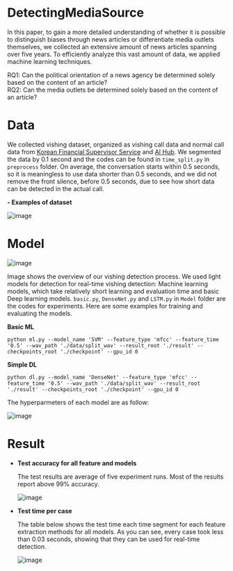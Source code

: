 # DetectingMediaSource

In this paper, to gain a more detailed understanding of whether it is possible to distinguish biases through news articles or differentiate media outlets themselves, we collected an extensive amount of news articles spanning over five years. To efficiently analyze this vast amount of data, we applied machine learning techniques.

RQ1: Can the political orientation of a news agency be determined solely based on the content of an article?                       
RQ2: Can the media outlets be determined solely based on the content of an article?







# Data
We collected vishing dataset, organized as vishing call data and normal call data from [Korean Financial Supervisor Service](https://www.fss.or.kr/fss/main/sub1voice.do?menuNo=200012) and [AI Hub](https://aihub.or.kr/). We segmented the data by 0.1 second and the codes can be found in `time_split.py` in `preprocess` folder. On average, the conversation starts within 0.5 seconds, so it is meaningless to use data shorter than 0.5 seconds, and we did not remove the front silence, before 0.5 seconds, due to see how short data can be detected in the actual call. 

**- Examples of dataset**

![image](https://user-images.githubusercontent.com/117256746/220054333-20731d77-630b-4eb0-984c-75c66930ca55.png)


# Model

![image](https://user-images.githubusercontent.com/117256746/220055290-cf5f3099-3785-4232-943c-be2d0b9c0372.png)

Image shows the overview of our vishing detection process. We used light models for detection for real-time vishing detection: Machine learning models, which take relatively short learning and evaluation time and basic Deep learning models. `basic.py`, `DenseNet.py` and `LSTM.py` in `Model` folder are the codes for experiments. Here are some examples for training and evaluating the models. 


**Basic ML**
```
python ml.py --model_name 'SVM' --feature_type 'mfcc' --feature_time '0.5' --wav_path './data/split_wav' --result_root './result' --checkpoints_root './checkpoint' --gpu_id 0
```

**Simple DL**
```
python dl.py --model_name 'DenseNet' --feature_type 'mfcc' --feature_time '0.5' --wav_path './data/split_wav' --result_root './result' --checkpoints_root './checkpoint' --gpu_id 0
```

The hyperparmeters of each model are as follow:

![image](https://user-images.githubusercontent.com/117256746/220051121-0bb9ddeb-f7c1-4601-b647-2d370f4e4382.png)


# Result
- **Test accuracy for all feature and models** 

   The test results are average of five experiment runs. Most of the results report above 99% accuracy.
 
   ![image](https://user-images.githubusercontent.com/117256746/220046859-029d5d67-cc4e-4428-a070-377882d1dab7.png)

- **Test time per case**

   The table below shows the test time each time segment for each feature extraction methods for all models. As you can see, every case took less than 0.03 seconds, showing that they can be used for real-time detection.
   
   
   ![image](https://user-images.githubusercontent.com/117256746/220589754-b01997f6-740f-4b8b-8e0a-9f83c5ec2628.png)


